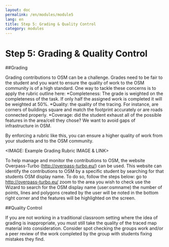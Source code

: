 ```yaml
---
layout: doc
permalink: /en/modules/module5 
lang: en
title: Step 5: Grading & Quality Control
category: modules
---
```


# Step 5: Grading & Quality Control
##Grading

Grading contributions to OSM can be a challenge.  Grades need to be fair to the student and you want to ensure the quality of work to the OSM community is of a high standard.  One way to tackle these concerns is to apply the rubric outline here:
*Completeness: The grade is weighted on the completeness of the task.  If only half the assigned work is completed it will be weighted at 50%.
*Quality: the quality of the tracing. For instance, are corners of buildings square and match the footprint accurately or are roads connected properly.
*Coverage: did the student exhaust all of the possible features in the area/cell they chose?  We want to avoid gaps of infrastructure in OSM.

By enforcing a rubric like this, you can ensure a higher quality of work from your students and to the OSM community.

<IMAGE: Example Grading Rubric IMAGE & LINK> 

To help manage and monitor the contributions to OSM, the website Overpass-Turbo (http://overpass-turbo.eu/) can be used.  This website can identify the contributions to OSM by a specific student by searching for that students OSM display name.  To do so, follow the steps below:
go to http://overpass-turbo.eu/
zoom to the area you wish to check
use the Wizard  to search for the OSM display name (user:osmname)
the number of points, lines and polygons created by the user will be noted in the bottom right corner and the features will be highlighted on the screen.

##Quality Control

If you are not working in a traditional classroom setting where the idea of grading is inappropriate, you must still take the quality of the traced map material into consideration.   Consider spot checking the groups work and/or a peer review of the work completed by the group with students fixing mistakes they find.
